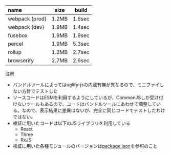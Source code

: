 | name           | size  | build |
|:-------------- |:-----:|:------:|
| webpack (prod) | 1.2MB | 1.6sec |
| webpack (dev)  | 1.9MB | 1.4sec |
| fusebox        | 1.9MB | 1.9sec |
| percel         | 1.9MB | 5.3sec |
| rollup         | 1.2MB | 2.7sec |
| browserify     | 2.7MB | 2.6sec |


注釈

- バンドルツールによってはuglify-jsの内蔵有無が異なるので、ミニファイしない方針でテストした
- ソースコードはESMを利用するようにしているが、CommonJSしか受け付けないツールもあるので、コードはバンドルツールにあわせて調整している。なので、表示結果に差異はないが、完全に同じコードでテストしたわけではない。
- 検証に用いたコードは以下のJSライブラリを利用している
  - React
  - Three
  - RxJS
- 検証に用いた各種モジュールのバージョンは[package.json](benchmark-project/package.json)を参照のこと
